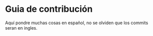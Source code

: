 # Guia de contribución

Aquí pondre muchas cosas en español, no se olviden que los commits seran en ingles.
